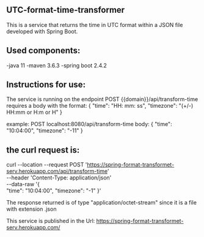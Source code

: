 ## UTC-format-time-transformer
This is a service that returns the time in UTC format within a JSON file developed with Spring Boot.
## Used components:
-java 11
-maven 3.6.3
-spring boot 2.4.2

## Instructions for use:
The service is running on the endpoint POST {{domain}}/api/transform-time
requires a body with the format:
{
     "time": "HH: mm: ss",
     "timezone": "(+/-) HH:mm or H:m or H"
}

example:
     POST localhost:8080/api/transform-time
     body:
          {
               "time": "10:04:00",
               "timezone": "-11"
          }
          
## the curl request is:      
curl --location --request POST 'https://spring-format-transformet-serv.herokuapp.com/api/transform-time' \
--header 'Content-Type: application/json' \
--data-raw '{  
    "time": "10:04:00",
    "timezone": "-1"
}'

The response returned is of type "application/octet-stream" since it is a file with extension .json 

This service is published in the Url: https://spring-format-transformet-serv.herokuapp.com/
